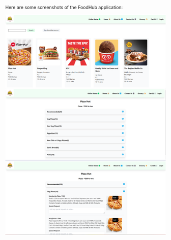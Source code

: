 Here are some screenshots of the FoodHub application:

![Screenshot 625](a.png)
![Screenshot 626](b.png)
![Screenshot 627](c.png)
